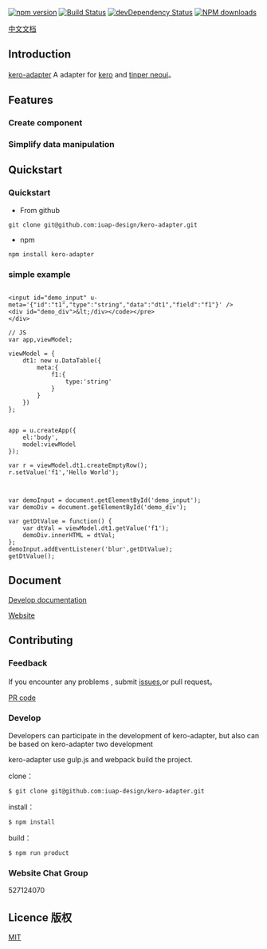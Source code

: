 

[![npm version](https://img.shields.io/npm/v/kero-adapter.svg)](https://www.npmjs.com/package/kero-adapter)
[![Build Status](https://img.shields.io/travis/iuap-design/kero-adapter/master.svg)](https://travis-ci.org/iuap-design/kero-adapter)
[![devDependency Status](https://img.shields.io/david/dev/iuap-design/kero-adapter.svg)](https://david-dm.org/iuap-design/kero-adapter#info=devDependencies)
[![NPM downloads](http://img.shields.io/npm/dm/kero-adapter.svg?style=flat)](https://npmjs.org/package/kero-adapter)

[中文文档](./README_CN.md)


##  Introduction
[kero-adapter](http://tinper.org/dist/kero/docs/module.html) A adapter for [kero](http://tinper.org/dist/kero/index.html) and [tinper neoui](http://tinper.org/dist/neoui/index.html)。


## Features


### Create component


### Simplify data manipulation



## Quickstart

### Quickstart

- From github
```
git clone git@github.com:iuap-design/kero-adapter.git
```

- npm

```
npm install kero-adapter
```

### simple example


```

<input id="demo_input" u-meta='{"id":"t1","type":"string","data":"dt1","field":"f1"}' />
<div id="demo_div">&lt;/div></code></pre>
</div>
```

```
// JS
var app,viewModel;

viewModel = {
    dt1: new u.DataTable({
        meta:{
            f1:{
            	type:'string'
            }
        }
    })
};


app = u.createApp({
    el:'body',
    model:viewModel
});

var r = viewModel.dt1.createEmptyRow();
r.setValue('f1','Hello World');



var demoInput = document.getElementById('demo_input');
var demoDiv = document.getElementById('demo_div');

var getDtValue = function() {
	var dtVal = viewModel.dt1.getValue('f1');
	demoDiv.innerHTML = dtVal;
};
demoInput.addEventListener('blur',getDtValue);
getDtValue();

```
## Document

[Develop documentation](http://tinper.org/dist/kero/docs/module.html)

[Website](http://tinper.org)

## Contributing


### Feedback

If you encounter any problems , submit [issues](https://github.com/iuap-design/kero-adapter/issues),or pull request。

[PR code](CONTRIBUTING.md)

### Develop

Developers can participate in the development of kero-adapter,  but also can be based on kero-adapter two development


kero-adapter use gulp.js and webpack build the project.


clone：

```
$ git clone git@github.com:iuap-design/kero-adapter.git
```

install：

```
$ npm install
```

build：

```
$ npm run product
```

### Website Chat Group

527124070

## Licence 版权

[MIT](./LICENSE)
